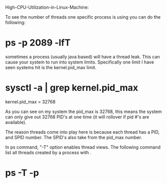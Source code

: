 High-CPU-Utilization-in-Linux-Machine:

To see the number of threads one specific process is using you can do the following:
# ps -p 2089 -lfT 

sometimes a process (usually java based) will have a thread leak. This can cause your system to run into system limits.
Specifically one limit I have seen systems hit is the kernel.pid_max limit.

# sysctl -a | grep kernel.pid_max  
kernel.pid_max = 32768

As you can see on my system the pid_max is 32768, this means the system can only give out 32768 PID's at one time (it will rollover if pid #'s are available).

The reason threads come into play here is because each thread has a PID, and SPID number. The SPID's also take from the pid_max number.

In ps command, "-T" option enables thread views. The following command list all threads created by a process with <pid>.
# ps -T -p <pid> 

